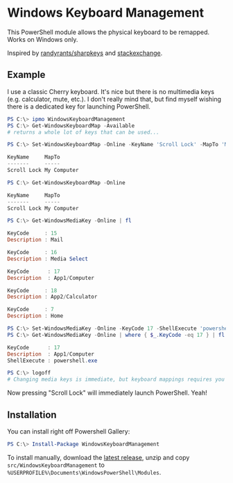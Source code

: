 Windows Keyboard Management
===========================
This PowerShell module allows the physical keyboard to be remapped. Works on Windows only.

Inspired by [randyrants/sharpkeys](https://github.com/randyrants/sharpkeys) and [stackexchange](https://superuser.com/questions/400864/make-media-button-on-keyboard-open-winamp-instead-of-wmp).


Example
-------
I use a classic Cherry keyboard. It's nice but there is no multimedia keys (e.g. calculator, mute, etc.). I don't really mind that, but find myself wishing there is a dedicated key for launching PowerShell.

```powershell
PS C:\> ipmo WindowsKeyboardManagement
PS C:\> Get-WindowsKeyboardMap -Available
# returns a whole lot of keys that can be used...

PS C:\> Set-WindowsKeyboardMap -Online -KeyName 'Scroll Lock' -MapTo 'My Computer'

KeyName     MapTo
-------     -----
Scroll Lock My Computer

PS C:\> Get-WindowsKeyboardMap -Online

KeyName     MapTo
-------     -----
Scroll Lock My Computer

PS C:\> Get-WindowsMediaKey -Online | fl

KeyCode     : 15
Description : Mail

KeyCode     : 16
Description : Media Select

KeyCode      : 17
Description  : App1/Computer

KeyCode     : 18
Description : App2/Calculator

KeyCode     : 7
Description : Home

PS C:\> Set-WindowsMediaKey -Online -KeyCode 17 -ShellExecute 'powershell.exe'
PS C:\> Get-WindowsMediaKey -Online | where { $_.KeyCode -eq 17 } | fl

KeyCode      : 17
Description  : App1/Computer
ShellExecute : powershell.exe

PS C:\> logoff
# Changing media keys is immediate, but keyboard mappings requires you to login again

```

Now pressing "Scroll Lock" will immediately launch PowerShell. Yeah!


Installation
------------
You can install right off Powershell Gallery:

```powershell
PS C:\> Install-Package WindowsKeyboardManagement
```

To install manually, download the [latest release](./releases), unzip and copy `src/WindowsKeyboardManagement` to `%USERPROFILE%\Documents\WindowsPowerShell\Modules`.
